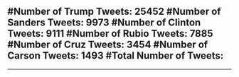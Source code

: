 #Number of Trump Tweets: 25452
#Number of Sanders Tweets: 9973
#Number of Clinton Tweets: 9111
#Number of Rubio Tweets: 7885
#Number of Cruz Tweets: 3454
#Number of Carson Tweets: 1493
#Total Number of Tweets:  
---
---
